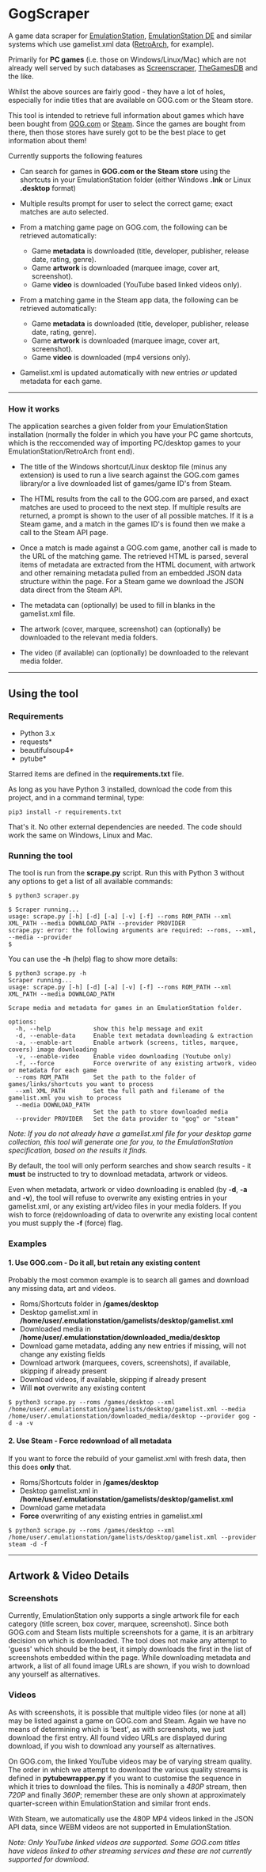 # GogScraper

A game data scraper for [EmulationStation](https://emulationstation.org/), [EmulationStation DE](https://es-de.org/) and similar systems which use gamelist.xml data ([RetroArch](https://www.retroarch.com/), for example).

Primarily for **PC games** (i.e. those on Windows/Linux/Mac) which are not already well served by such databases as [Screenscraper](https://www.screenscraper.fr/), [TheGamesDB](https://thegamesdb.net/) and the like.

Whilst the above sources are fairly good - they have a lot of holes, especially for indie titles that are available on GOG.com or the Steam store.

This tool is intended to retrieve full information about games which have been bought from [GOG.com](https://www.gog.com) or [Steam](https://store.steampowered.com/). Since the games are bought from there, then those stores have surely got to be the best place to get information about them!

Currently supports the following features

   * Can search for games in **GOG.com or the Steam store** using the shortcuts in your EmulationStation folder (either Windows **.lnk** or Linux **.desktop** format)
   * Multiple results prompt for user to select the correct game; exact matches are auto selected.

   * From a matching game page on GOG.com, the following can be retrieved automatically:
      * Game **metadata** is downloaded (title, developer, publisher, release date, rating, genre).
      * Game **artwork** is downloaded (marquee image, cover art, screenshot).
      * Game **video** is downloaded (YouTube based linked videos only).
   * From a matching game in the Steam app data, the following can be retrieved automatically:
      * Game **metadata** is downloaded (title, developer, publisher, release date, rating, genre).
      * Game **artwork** is downloaded (marquee image, cover art, screenshot).
      * Game **video** is downloaded (mp4 versions only).

   * Gamelist.xml is updated automatically with new entries *or* updated metadata for each game.

---

### How it works

The application searches a given folder from your EmulationStation installation (normally the folder in which you have your PC game shortcuts, which is the reccomended way of importing PC/desktop games to your EmulationStation/RetroArch front end). 

- The title of the Windows shortcut/Linux desktop file (minus any extension) is used to run a live search against the GOG.com games library/or a live downloaded list of games/game ID's from Steam.

- The HTML results from the call to the GOG.com are parsed, and exact matches are used to proceed to the next step. If multiple results are returned, a prompt is shown to the user of all possible matches. If it is a Steam game, and a match in the games ID's is found then we make a call to the Steam API page.

- Once a match is made against a GOG.com game, another call is made to the URL of the matching game. The retrieved HTML is parsed, several items of metadata are extracted from the HTML document, with artwork and other remaining metadata pulled from an embedded JSON data structure within the page. For a Steam game we download the JSON data direct from the Steam API.

- The metadata can (optionally) be used to fill in blanks in the gamelist.xml file.

- The artwork (cover, marquee, screenshot) can (optionally) be downloaded to the relevant media folders.

- The video (if available) can (optionally) be downloaded to the relevant media folder.

---

## Using the tool

### Requirements

- Python 3.x
- requests*
- beautifulsoup4*
- pytube*

Starred items are defined in the **requirements.txt** file.

As long as you have Python 3 installed, download the code from this project, and in a command terminal, type:

```
pip3 install -r requirements.txt
```

That's it. No other external dependencies are needed. The code should work the same on Windows, Linux and Mac.

### Running the tool

The tool is run from the **scrape.py** script. Run this with Python 3 without any options to get a list of all available commands:

```
$ python3 scraper.py

$ Scraper running...
usage: scrape.py [-h] [-d] [-a] [-v] [-f] --roms ROM_PATH --xml XML_PATH --media DOWNLOAD_PATH --provider PROVIDER
scrape.py: error: the following arguments are required: --roms, --xml, --media --provider
$
```

You can use the **-h** (help) flag to show more details:

```
$ python3 scrape.py -h
Scraper running...
usage: scrape.py [-h] [-d] [-a] [-v] [-f] --roms ROM_PATH --xml XML_PATH --media DOWNLOAD_PATH

Scrape media and metadata for games in an EmulationStation folder.

options:
  -h, --help            show this help message and exit
  -d, --enable-data     Enable text metadata downloading & extraction
  -a, --enable-art      Enable artwork (screens, titles, marquee, covers) image downloading
  -v, --enable-video    Enable video downloading (Youtube only)
  -f, --force           Force overwrite of any existing artwork, video or metadata for each game
  --roms ROM_PATH       Set the path to the folder of games/links/shortcuts you want to process
  --xml XML_PATH        Set the full path and filename of the gamelist.xml you wish to process
  --media DOWNLOAD_PATH
                        Set the path to store downloaded media
  --provider PROVIDER   Set the data provider to "gog" or "steam"
```

*Note: If you do not already have a gamelist.xml file for your desktop game collection, this tool will generate one for you, to the EmulationStation specification, based on the results it finds.*

By default, the tool will only perform searches and show search results - it **must** be instructed to try to download metadata, artwork or videos.

Even when metadata, artwork or video downloading is enabled (by **-d**, **-a** and **-v**), the tool will refuse to overwrite any existing entries in your gamelist.xml, or any existing art/video files in your media folders. If you wish to force (re)downloading of data to overwrite any existing local content you must supply the **-f** (force) flag.

### Examples

#### 1. Use GOG.com - Do it all, but retain any existing content

Probably the most common example is to search all games and download any missing data, art and videos.

- Roms/Shortcuts folder in **/games/desktop**
- Desktop gamelist.xml in **/home/user/.emulationstation/gamelists/desktop/gamelist.xml**
- Downloaded media in **/home/user/.emulationstation/downloaded_media/desktop**
- Download game metadata, adding any new entries if missing, will not change any existing fields
- Download artwork (marquees, covers, screenshots), if available, skipping if already present
- Download videos, if available, skipping if already present
- Will **not** overwrite any existing content

```
$ python3 scrape.py --roms /games/desktop --xml /home/user/.emulationstation/gamelists/desktop/gamelist.xml --media /home/user/.emulationstation/downloaded_media/desktop --provider gog -d -a -v
```

#### 2. Use Steam - Force redownload of all metadata

If you want to force the rebuild of your gamelist.xml with fresh data, then this does **only** that.

- Roms/Shortcuts folder in **/games/desktop**
- Desktop gamelist.xml in **/home/user/.emulationstation/gamelists/desktop/gamelist.xml**
- Download game metadata
- **Force** overwriting of any existing entries in gamelist.xml

```
$ python3 scrape.py --roms /games/desktop --xml /home/user/.emulationstation/gamelists/desktop/gamelist.xml --provider steam -d -f
```

---

## Artwork & Video Details

### Screenshots

Currently, EmulationStation only supports a single artwork file for each category (title screen, box cover, marquee, screenshot). Since both GOG.com and Steam lists multiple screenshots for a game, it is an arbitrary decision on which is downloaded. The tool does not make any attempt to 'guess' which should be the best, it simply downloads the first in the list of screenshots embedded within the page. While downloading metadata and artwork, a list of all found image URLs are shown, if you wish to download any yourself as alternatives.

### Videos

As with screenshots, it is possible that multiple video files (or none at all) may be listed against a game on GOG.com and Steam. Again we have no means of determining which is 'best', as with screenshots, we just download the first entry. All found video URLs are displayed during download, if you wish to download any yourself as alternatives.

On GOG.com, the linked YouTube videos may be of varying stream quality. The order in which we attempt to download the various quality streams is defined in **pytubewrapper.py** if you want to customise the sequence in which it tries to download the files. This is nominally a *480P* stream, then *720P* and finally *360P*; remember these are only shown at approximately quarter-screen within EmulationStation and similar front ends.

With Steam, we automatically use the 480P MP4 videos linked in the JSON API data, since WEBM videos are not supported in EmulationStation.

*Note: Only YouTube linked videos are supported. Some GOG.com titles have videos linked to other streaming services and these are not currently supported for download.*